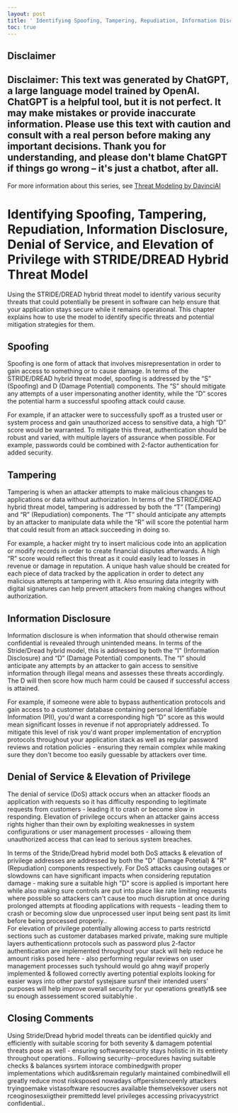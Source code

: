 ```yaml
---
layout: post
title: ' Identifying Spoofing, Tampering, Repudiation, Information Disclosure, Denial of Service, and Elevation of Privilege with STRIDE/DREAD Hybrid Threat Model '
toc: true
---
```

## Disclaimer
 Disclaimer: This text was generated by **ChatGPT**, a large language model trained by OpenAI. ChatGPT is a helpful tool, but it is not perfect. It may make mistakes or provide inaccurate information. Please use this text with caution and consult with a real person before making any important decisions. Thank you for understanding, and please don't blame ChatGPT if things go wrong – it's just a chatbot, after all.
---
 For more information about this series, see [Threat Modeling by DavinciAI](../threat-modeling-by-DavinciAI)



# Identifying Spoofing, Tampering, Repudiation, Information Disclosure, Denial of Service, and Elevation of Privilege with STRIDE/DREAD Hybrid Threat Model 

Using the STRIDE/DREAD hybrid threat model to identify various security threats that could potentially be present in software can help ensure that your application stays secure while it remains operational. This chapter explains how to use the model to identify specific threats and potential mitigation strategies for them. 

## Spoofing 

Spoofing is one form of attack that involves misrepresentation in order to gain access to something or to cause damage. In terms of the STRIDE/DREAD hybrid threat model, spoofing is addressed by the “S” (Spoofing) and D (Damage Potential) components. The “S” should mitigate any attempts of a user impersonating another identity, while the “D” scores the potential harm a successful spoofing attack could cause. 

For example, if an attacker were to successfully spoff as a trusted user or system process and gain unauthorized access to sensitive data, a high “D” score would be warranted. To mitigate this threat, authentication should be robust and varied, with multiple layers of assurance when possible. For example, passwords could be combined with 2-factor authentication for added security. 

## Tampering 

Tampering is when an attacker attempts to make malicious changes to applications or data without authorization. In terms of the STRIDE/DREAD hybrid threat model, tampering is addressed by both the “T” (Tampering) and “R” (Repudiation) components. The “T” should anticipate any attempts by an attacker to manipulate data while the “R” will score the potential harm that could result from an attack succeeding in doing so. 

For example, a hacker might try to insert malicious code into an application or modify records in order to create financial disputes afterwards. A high “R” score would reflect this threat as it could easily lead to losses in revenue or damage in reputation. A unique hash value should be created for each piece of data tracked by the application in order to detect any malicious attempts at tampering with it. Also ensuring data integrity with digital signatures can help prevent attackers from making changes without authorization. 


## Information Disclosure 
Information disclosure is when information that should otherwise remain confidential is revealed through unintended means. In terms of the Stride/Dread hybrid model, this is addressed by both the “I” (Information Disclosure) and “D” (Damage Potential) components. The “I” should anticipate any attempts by an attacker to gain access to sensitive information through illegal means and assesses these threats accordingly. The D will then score how much harm could be caused if successful access is attained. 

For example, if someone were able to bypass authentication protocols and gain access to a customer database containing personal Identifiable Information (PII), you'd want a corresponding high “D” score as this would mean significant losses in revenue if not appropriately addressed. To mitigate this level of risk you'd want proper implementation of encryption protocols throughout your application stack as well as regular password reviews and rotation policies - ensuring they remain complex while making sure they don't become too easily guessable by attackers over time. 

 ## Denial of Service & Elevation of Privilege 
The denial of service (DoS) attack occurs when an attacker floods an application with requests so it has difficulty responding to legitimate requests from customers - leading it to crash or become slow in responding. Elevation of privilege occurs when an attacker gains access rights higher than their own by exploiting weaknesses in system configurations or user management processes - allowing them unauthorized access that can lead to serious system breaches. 

In terms of the Stride/Dread hybrid model both DoS attacks & elevation of privilege addresses are addressed by both the "D" (Damage Potetial) & "R" (Repudiation) components respectively. For DoS attacks causing outages or slowdowns can have significant impacts when considering reputation damage - making sure a suitable high "D" score is applied is important here while also making sure controls are put into place like rate limiting requests where possible so attackers can't cause too much disruption at once during prolonged attempts at flooding applications with requests - leading them to crash or becoming slow due unprocessed user input being sent past its limit before being processed properly..  
   For elevation of privilege potentially allowing access to parts restrictd sections such as customer databases marked private, making sure multiple layers authenticationn protocols such as password plus 2-factor authentication are implemented throughout your stack will help reduce he amount risks posed here - also performing regular reviews on user management processes such tyshould would go ahng wayif properly implemented & followed correctly averting potential exploits looking for easier ways into other parstof systejsare sursnf their intended users' purposes will help improve overall security for yur operations greatlyt& see su enough assessement scored suitablyhie .

 ## Closing Comments 
Using Stride/Dread hybrid model threats can be identified quickly and efficiently with suitable scoring for both severity & damagem potential threats pose as well - ensuring softwaresecurity stays holistic in its entirety throughout operations.. Following security--procedures having suitable checks & balances sysrtem intorace combinedgwith proper implementations which audit&sremain regularly maintained combinedlwill ell greatly reduce most risksposed nowadays offpersistenceenly attackers tryingoemake vistasoftware resoucres available themselveksover users not rceoginosesxiigtheir premittedd level privileges accessing privacyystrict confidential..
